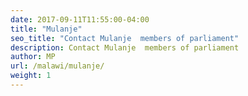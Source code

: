 ```yaml
---
date: 2017-09-11T11:55:00-04:00
title: "Mulanje"
seo_title: "Contact Mulanje  members of parliament"
description: Contact Mulanje  members of parliament
author: MP
url: /malawi/mulanje/
weight: 1
---
```


